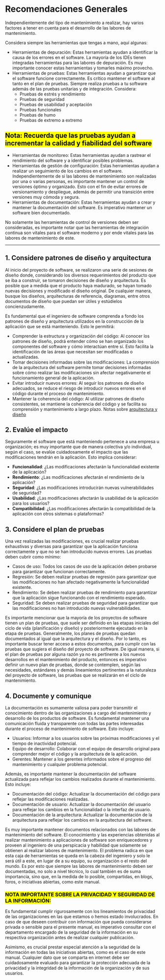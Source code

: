 # Recomendaciones Generales

Independientemente del tipo de mantenimiento a realizar, hay varios factores a tener en cuenta para el desarrollo de las labores de mantenimiento.

Considera siempre las herramientas que tengas a mano, aquí algunas:

- Herramientas de depuración: Estas herramientas ayudan a identificar la causa de los errores en el software. La mayoría de los IDEs tienen integradas herramientas para las labores de depuración. Es muy importante conocer estas herramientas y tomarles máximo provecho.
- Herramientas de pruebas: Estas herramientas ayudan a garantizar que el software funcione correctamente. Es crítico mantener el software al tanto en el plan de pruebas. Siempre realiza pruebas a tu software además de las pruebas unitarias y de integración. Considera:
  - Pruebas de estrés y rendimiento
  - Pruebas de seguridad
  - Pruebas de usabilidad y aceptación
  - Pruebas funcionales
  - Pruebas de humo
  - Pruebas de extremo a extremo

## <mark> Nota: Recuerda que las pruebas ayudan a incrementar la calidad y fiabilidad del software</mark>

- Herramientas de monitoreo: Estas herramientas ayudan a rastrear el rendimiento del software y a identificar posibles problemas.
- Herramientas de gestión de configuración: Estas herramientas ayudan a realizar un seguimiento de los cambios en el software. Independientemente de si las labores de mantenimiento son realizadas por una o varias personas, es importante mantener un control de versiones óptimo y organizado. Esto con el fin de evitar errores de versionamiento y despliegue, además de permitir una transición entre versiones muy cómoda y segura.
- Herramientas de documentación: Estas herramientas ayudan a crear y mantener la documentación del software. Es imperativo mantener un software bien documentado.

No solamente las herramientas de control de versiones deben ser consideradas, es importante notar que las herramientas de integración continua son vitales para el software moderno y por ende vitales para las labores de mantenimiento de este.

---

## 1. Considere patrones de diseño y arquitectura

Al inicio del proyecto de software, se realizaron una serie de sesiones de diseño donde, considerando los diversos requerimientos del producto que se iba a construir, se tomaron decisiones de diseño y arquitectura. Es posible que a medida que el producto haya madurado, se hayan tomado nuevas decisiones y modificado el diseño original. De cualquier manera, busque los diseños, arquitecturas de referencia, diagramas, entre otros documentos de diseño que puedan ser útiles y estúdielos concienzudamente.

Es fundamental que el ingeniero de software comprenda a fondo los patrones de diseño y arquitectura utilizados en la construcción de la aplicación que se está manteniendo. Esto le permitirá:

- Comprender la estructura y organización del código: Al conocer los patrones de diseño, podrá entender cómo se han organizado los componentes del software y cómo interactúan entre sí. Esto facilita la identificación de las áreas que necesitan ser modificadas o actualizadas.
- Tomar decisiones informadas sobre las modificaciones: La comprensión de la arquitectura del software permite tomar decisiones informadas sobre cómo realizar las modificaciones sin afectar negativamente el funcionamiento general de la aplicación.
- Evitar introducir nuevos errores: Al seguir los patrones de diseño adecuados, se reduce el riesgo de introducir nuevos errores en el código durante el proceso de mantenimiento.
- Mantener la coherencia del código: Al utilizar patrones de diseño consistentes, se mantiene la coherencia del código y se facilita su comprensión y mantenimiento a largo plazo.
Notas sobre [arquitectura y diseño](./patrones.md)

## 2. Evalúe el impacto

Seguramente el software que está manteniendo pertenece a una empresa u organización; es muy importante que de manera colectiva y/o individual, según el caso, se evalúe cuidadosamente el impacto que las modificaciones tendrán en la aplicación. Esto implica considerar:

- **Funcionalidad**: ¿Las modificaciones afectarán la funcionalidad existente de la aplicación?
- **Rendimiento**: ¿Las modificaciones afectarán el rendimiento de la aplicación?
- **Seguridad**: ¿Las modificaciones introducirán nuevas vulnerabilidades de seguridad?
- **Usabilidad**: ¿Las modificaciones afectarán la usabilidad de la aplicación para los usuarios?
- **Compatibilidad**: ¿Las modificaciones afectarán la compatibilidad de la aplicación con otros sistemas o plataformas?

## 3. Considere el plan de pruebas

Una vez realizadas las modificaciones, es crucial realizar pruebas exhaustivas y diversas para garantizar que la aplicación funciona correctamente y que no se han introducido nuevos errores. Las pruebas deben cubrir como mínimo:

- Casos de uso: Todos los casos de uso de la aplicación deben probarse para garantizar que funcionan correctamente.
- Regresión: Se deben realizar pruebas de regresión para garantizar que las modificaciones no han afectado negativamente la funcionalidad existente.
- Rendimiento: Se deben realizar pruebas de rendimiento para garantizar que la aplicación sigue funcionando con el rendimiento esperado.
- Seguridad: Se deben realizar pruebas de seguridad para garantizar que las modificaciones no han introducido nuevas vulnerabilidades.

Es importante mencionar que la mayoría de los proyectos de software tienen un plan de pruebas, que suele ser definido en las etapas iniciales del ciclo de vida (planificación y diseño) y posteriormente ejecutado en la etapa de pruebas. Generalmente, los planes de pruebas quedan documentados al igual que la arquitectura y el diseño. Por lo tanto, es importante buscar tener acceso a estos documentos, para cumplir con las pruebas que sugiera el diseño del proyecto de software. De igual manera, si el plan de pruebas por alguna razón ya no es pertinente a los nuevos desarrollos en el mantenimiento del producto, entonces es imperativo definir un nuevo plan de pruebas, donde se contemplen, según las necesidades, estándares y demás lineamientos pertinentes a la naturaleza del proyecto de software, las pruebas que se realizarán en el ciclo de mantenimiento.

## 4. Documente y comunique

La documentación es sumamente valiosa para poder transmitir el conocimiento dentro de las organizaciones a cargo del mantenimiento y desarrollo de los productos de software. Es fundamental mantener una comunicación fluida y transparente con todas las partes interesadas durante el proceso de mantenimiento de software. Esto incluye:

- Usuarios: Informar a los usuarios sobre las próximas modificaciones y el tiempo de inactividad potencial.
- Equipo de desarrollo: Colaborar con el equipo de desarrollo original para comprender mejor el código y la arquitectura de la aplicación.
- Gerentes: Mantener a los gerentes informados sobre el progreso del mantenimiento y cualquier problema potencial.

Además, es importante mantener la documentación del software actualizada para reflejar los cambios realizados durante el mantenimiento. Esto incluye:

- Documentación del código: Actualizar la documentación del código para reflejar las modificaciones realizadas.
- Documentación de usuario: Actualizar la documentación del usuario para reflejar los cambios en la funcionalidad o la interfaz de usuario.
- Documentación de la arquitectura: Actualizar la documentación de la arquitectura para reflejar los cambios en la arquitectura del software.

Es muy importante mantener documentos relacionados con las labores de mantenimiento del software. El conocimiento y las experiencias obtenidas al realizar mantenimiento a aplicaciones de software son enriquecedores y proveen al ingeniero de una perspicacia y habilidad que solamente se obtienen al realizar labores de mantenimiento. El problema radica en que esta caja de herramientas se queda en la cabeza del ingeniero y solo le será útil a este, en lugar de a su equipo, su organización o el resto del mundo. Es por esto que siempre las labores de mantenimiento deben ser documentadas, no solo a nivel técnico, lo cual también es de suma importancia, sino que, en la medida de lo posible, compartidas, en blogs, foros, o iniciativas abiertas, como este manual.

### <mark> **NOTA IMPORTANTE SOBRE LA PRIVACIDAD Y SEGURIDAD DE LA INFORMACIÓN:**

Es fundamental cumplir rigurosamente con los lineamientos de privacidad de las organizaciones en las que estamos o hemos estado involucrados. En caso de que deseen contribuir con información que pueda considerarse privada o sensible para el presente manual, es imperativo consultar con el departamento encargado de la seguridad de la información en su respectiva organización antes de realizar cualquier publicación. 

Asimismo, es crucial prestar especial atención a la seguridad de la información en todas las iniciativas abiertas, como es el caso de este manual. Cualquier dato que se comparta en internet debe ser cuidadosamente evaluado para garantizar la protección adecuada de la privacidad y la integridad de la información de la organización y de sus usuarios.</mark>
